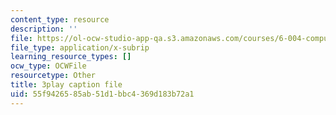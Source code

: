 ```yaml
---
content_type: resource
description: ''
file: https://ol-ocw-studio-app-qa.s3.amazonaws.com/courses/6-004-computation-structures-spring-2017/55f9426585ab51d1bbc4369d183b72a1_zZfr7Zqfqm4.vtt
file_type: application/x-subrip
learning_resource_types: []
ocw_type: OCWFile
resourcetype: Other
title: 3play caption file
uid: 55f94265-85ab-51d1-bbc4-369d183b72a1
---
```

